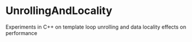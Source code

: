 # UnrollingAndLocality
Experiments in C++ on template loop unrolling and data locality effects on performance 
